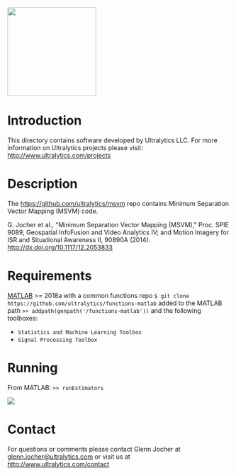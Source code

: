 <img src="https://storage.googleapis.com/ultralytics/UltralyticsLogoName1000×676.png" width="200">  

# Introduction

This directory contains software developed by Ultralytics LLC. For more information on Ultralytics projects please visit:
http://www.ultralytics.com/projects

# Description

The https://github.com/ultralytics/msvm repo contains Minimum Separation Vector Mapping (MSVM) code. 

G. Jocher et al., "Minimum Separation Vector Mapping (MSVM)," Proc. SPIE 9089, Geospatial InfoFusion and Video Analytics IV; and Motion Imagery for ISR and Situational Awareness II, 90890A (2014).
http://dx.doi.org/10.1117/12.2053833

# Requirements

[MATLAB](https://www.mathworks.com/products/matlab.html) >= 2018a with a common functions repo `$ git clone https://github.com/ultralytics/functions-matlab` added to the MATLAB path `>> addpath(genpath('/functions-matlab'))` and the following toolboxes:

- `Statistics and Machine Learning Toolbox`
- `Signal Processing Toolbox`

# Running

From MATLAB: `>> runEstimators`

<img src="https://github.com/ultralytics/msvm/blob/master/results.jpg"> 

# Contact

For questions or comments please contact Glenn Jocher at glenn.jocher@ultralytics.com or visit us at http://www.ultralytics.com/contact

